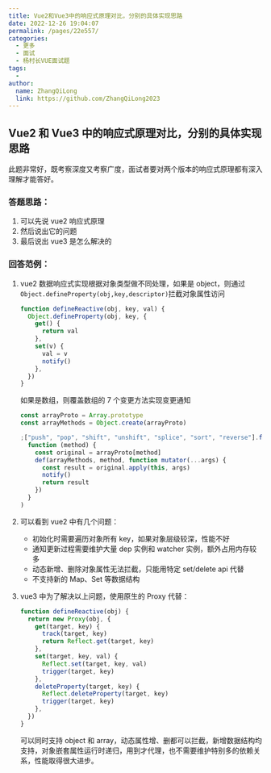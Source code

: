 ```yaml
---
title: Vue2和Vue3中的响应式原理对比，分别的具体实现思路
date: 2022-12-26 19:04:07
permalink: /pages/22e557/
categories:
  - 更多
  - 面试
  - 杨村长VUE面试题
tags:
  -
author:
  name: ZhangQiLong
  link: https://github.com/ZhangQiLong2023
---
```


## Vue2 和 Vue3 中的响应式原理对比，分别的具体实现思路

此题非常好，既考察深度又考察广度，面试者要对两个版本的响应式原理都有深入理解才能答好。

### 答题思路：

1. 可以先说 vue2 响应式原理
2. 然后说出它的问题
3. 最后说出 vue3 是怎么解决的

### 回答范例：

1. vue2 数据响应式实现根据对象类型做不同处理，如果是 object，则通过`Object.defineProperty(obj,key,descriptor)`拦截对象属性访问

   ```js
   function defineReactive(obj, key, val) {
     Object.defineProperty(obj, key, {
       get() {
         return val
       },
       set(v) {
         val = v
         notify()
       },
     })
   }
   ```

   如果是数组，则覆盖数组的 7 个变更方法实现变更通知

   ```js
   const arrayProto = Array.prototype
   const arrayMethods = Object.create(arrayProto)

   ;["push", "pop", "shift", "unshift", "splice", "sort", "reverse"].forEach(
     function (method) {
       const original = arrayProto[method]
       def(arrayMethods, method, function mutator(...args) {
         const result = original.apply(this, args)
         notify()
         return result
       })
     }
   )
   ```

2. 可以看到 vue2 中有几个问题：

   - 初始化时需要遍历对象所有 key，如果对象层级较深，性能不好
   - 通知更新过程需要维护大量 dep 实例和 watcher 实例，额外占用内存较多
   - 动态新增、删除对象属性无法拦截，只能用特定 set/delete api 代替
   - 不支持新的 Map、Set 等数据结构

3. vue3 中为了解决以上问题，使用原生的 Proxy 代替：

   ```js
   function defineReactive(obj) {
     return new Proxy(obj, {
       get(target, key) {
         track(target, key)
         return Reflect.get(target, key)
       },
       set(target, key, val) {
         Reflect.set(target, key, val)
         trigger(target, key)
       },
       deleteProperty(target, key) {
         Reflect.deleteProperty(target, key)
         trigger(target, key)
       },
     })
   }
   ```

   可以同时支持 object 和 array，动态属性增、删都可以拦截，新增数据结构均支持，对象嵌套属性运行时递归，用到才代理，也不需要维护特别多的依赖关系，性能取得很大进步。
